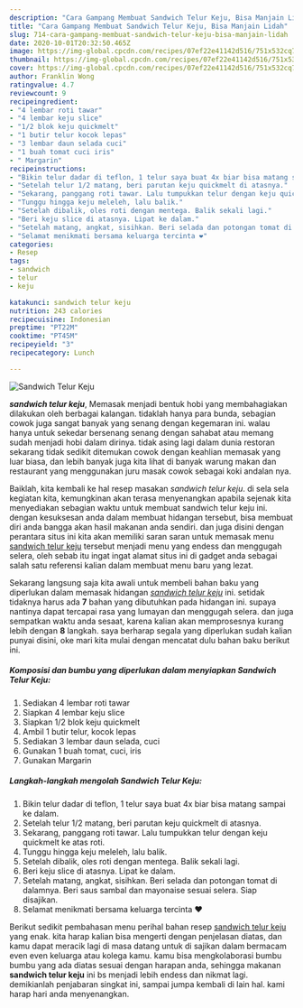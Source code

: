 ```yaml
---
description: "Cara Gampang Membuat Sandwich Telur Keju, Bisa Manjain Lidah"
title: "Cara Gampang Membuat Sandwich Telur Keju, Bisa Manjain Lidah"
slug: 714-cara-gampang-membuat-sandwich-telur-keju-bisa-manjain-lidah
date: 2020-10-01T20:32:50.465Z
image: https://img-global.cpcdn.com/recipes/07ef22e41142d516/751x532cq70/sandwich-telur-keju-foto-resep-utama.jpg
thumbnail: https://img-global.cpcdn.com/recipes/07ef22e41142d516/751x532cq70/sandwich-telur-keju-foto-resep-utama.jpg
cover: https://img-global.cpcdn.com/recipes/07ef22e41142d516/751x532cq70/sandwich-telur-keju-foto-resep-utama.jpg
author: Franklin Wong
ratingvalue: 4.7
reviewcount: 9
recipeingredient:
- "4 lembar roti tawar"
- "4 lembar keju slice"
- "1/2 blok keju quickmelt"
- "1 butir telur kocok lepas"
- "3 lembar daun selada cuci"
- "1 buah tomat cuci iris"
- " Margarin"
recipeinstructions:
- "Bikin telur dadar di teflon, 1 telur saya buat 4x biar bisa matang sampai ke dalam."
- "Setelah telur 1/2 matang, beri parutan keju quickmelt di atasnya."
- "Sekarang, panggang roti tawar. Lalu tumpukkan telur dengan keju quickmelt ke atas roti."
- "Tunggu hingga keju meleleh, lalu balik."
- "Setelah dibalik, oles roti dengan mentega. Balik sekali lagi."
- "Beri keju slice di atasnya. Lipat ke dalam."
- "Setelah matang, angkat, sisihkan. Beri selada dan potongan tomat di dalamnya. Beri saus sambal dan mayonaise sesuai selera. Siap disajikan."
- "Selamat menikmati bersama keluarga tercinta ❤"
categories:
- Resep
tags:
- sandwich
- telur
- keju

katakunci: sandwich telur keju 
nutrition: 243 calories
recipecuisine: Indonesian
preptime: "PT22M"
cooktime: "PT45M"
recipeyield: "3"
recipecategory: Lunch

---
```



![Sandwich Telur Keju](https://img-global.cpcdn.com/recipes/07ef22e41142d516/751x532cq70/sandwich-telur-keju-foto-resep-utama.jpg)

<b><i>sandwich telur keju</i></b>, Memasak menjadi bentuk hobi yang membahagiakan dilakukan oleh berbagai kalangan. tidaklah hanya para bunda, sebagian cowok juga sangat banyak yang senang dengan kegemaran ini. walau hanya untuk sekedar bersenang senang dengan sahabat atau memang sudah menjadi hobi dalam dirinya. tidak asing lagi dalam dunia restoran sekarang tidak sedikit ditemukan cowok dengan keahlian memasak yang luar biasa, dan lebih banyak juga kita lihat di banyak warung makan dan restaurant yang menggunakan juru masak cowok sebagai koki andalan nya.

Baiklah, kita kembali ke hal resep masakan <i>sandwich telur keju</i>. di sela sela kegiatan kita, kemungkinan akan terasa menyenangkan apabila sejenak kita menyediakan sebagian waktu untuk membuat sandwich telur keju ini. dengan kesuksesan anda dalam membuat hidangan tersebut, bisa membuat diri anda bangga akan hasil makanan anda sendiri. dan juga disini dengan perantara situs ini kita akan memiliki saran saran untuk memasak menu <u>sandwich telur keju</u> tersebut menjadi menu yang endess dan menggugah selera, oleh sebab itu ingat ingat alamat situs ini di gadget anda sebagai salah satu referensi kalian dalam membuat menu baru yang lezat.




Sekarang langsung saja kita awali untuk membeli bahan baku yang diperlukan dalam memasak hidangan <u><i>sandwich telur keju</i></u> ini. setidak tidaknya harus ada <b>7</b> bahan yang dibutuhkan pada hidangan ini. supaya nantinya dapat tercapai rasa yang lumayan dan menggugah selera. dan juga sempatkan waktu anda sesaat, karena kalian akan memprosesnya kurang lebih dengan <b>8</b> langkah. saya berharap segala yang diperlukan sudah kalian punyai disini, oke mari kita mulai dengan mencatat dulu bahan baku berikut ini.

<!--inarticleads1-->

##### Komposisi dan bumbu yang diperlukan dalam menyiapkan Sandwich Telur Keju:

1. Sediakan 4 lembar roti tawar
1. Siapkan 4 lembar keju slice
1. Siapkan 1/2 blok keju quickmelt
1. Ambil 1 butir telur, kocok lepas
1. Sediakan 3 lembar daun selada, cuci
1. Gunakan 1 buah tomat, cuci, iris
1. Gunakan  Margarin




<!--inarticleads2-->

##### Langkah-langkah mengolah Sandwich Telur Keju:

1. Bikin telur dadar di teflon, 1 telur saya buat 4x biar bisa matang sampai ke dalam.
1. Setelah telur 1/2 matang, beri parutan keju quickmelt di atasnya.
1. Sekarang, panggang roti tawar. Lalu tumpukkan telur dengan keju quickmelt ke atas roti.
1. Tunggu hingga keju meleleh, lalu balik.
1. Setelah dibalik, oles roti dengan mentega. Balik sekali lagi.
1. Beri keju slice di atasnya. Lipat ke dalam.
1. Setelah matang, angkat, sisihkan. Beri selada dan potongan tomat di dalamnya. Beri saus sambal dan mayonaise sesuai selera. Siap disajikan.
1. Selamat menikmati bersama keluarga tercinta ❤




Berikut sedikit pembahasan menu perihal bahan resep <u>sandwich telur keju</u> yang enak. kita harap kalian bisa mengerti dengan penjelasan diatas, dan kamu dapat meracik lagi di masa datang untuk di sajikan dalam bermacam even even keluarga atau kolega kamu. kamu bisa mengkolaborasi bumbu bumbu yang ada diatas sesuai dengan harapan anda, sehingga makanan <b>sandwich telur keju</b> ini bs menjadi lebih endess dan nikmat lagi. demikianlah penjabaran singkat ini, sampai jumpa kembali di lain hal. kami harap hari anda menyenangkan.
